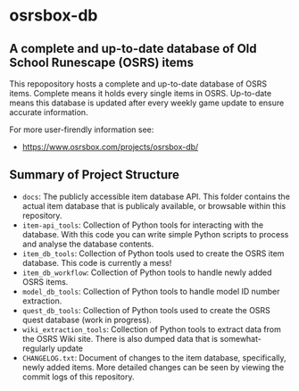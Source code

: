 # osrsbox-db

## A complete and up-to-date database of Old School Runescape (OSRS) items

This repopository hosts a complete and up-to-date database of OSRS items. Complete means it holds every single items in OSRS. Up-to-date means this database is updated after every weekly game update to ensure accurate information. 

For more user-firendly information see: 

- https://www.osrsbox.com/projects/osrsbox-db/

## Summary of Project Structure

- `docs`: The publicly accessible item database API. This folder contains the actual item database that is publicaly available, or browsable within this repository.
- `item-api_tools`: Collection of Python tools for interacting with the database. With this code you can write simple Python scripts to process and analyse the database contents.
- `item_db_tools`: Collection of Python tools used to create the OSRS item database. This code is currently a mess!
- `item_db_workflow`: Collection of Python tools to handle newly added OSRS items.
- `model_db_tools`: Collection of Python tools to handle model ID number extraction.
- `quest_db_tools`: Collection of Python tools used to create the OSRS quest database (work in progress).
- `wiki_extraction_tools`: Collection of Python tools to extract data from the OSRS Wiki site. There is also dumped data that is somewhat-regularly update
- `CHANGELOG.txt`: Document of changes to the item database, specifically, newly added items. More detailed changes can be seen by viewing the commit logs of this repository.
